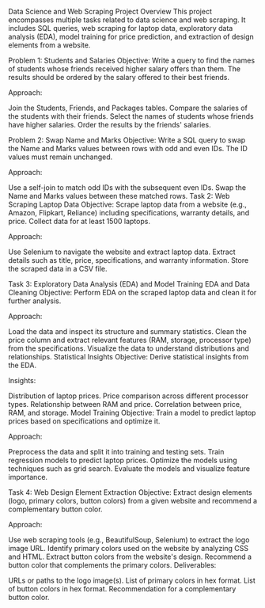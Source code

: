 Data Science and Web Scraping Project
Overview
This project encompasses multiple tasks related to data science and web scraping. It includes SQL queries, web scraping for laptop data, exploratory data analysis (EDA), model training for price prediction, and extraction of design elements from a website.

Problem 1: Students and Salaries
Objective: Write a query to find the names of students whose friends received higher salary offers than them. The results should be ordered by the salary offered to their best friends.

Approach:

Join the Students, Friends, and Packages tables.
Compare the salaries of the students with their friends.
Select the names of students whose friends have higher salaries.
Order the results by the friends' salaries.


Problem 2: Swap Name and Marks
Objective: Write a SQL query to swap the Name and Marks values between rows with odd and even IDs. The ID values must remain unchanged.

Approach:

Use a self-join to match odd IDs with the subsequent even IDs.
Swap the Name and Marks values between these matched rows.
Task 2: Web Scraping Laptop Data
Objective: Scrape laptop data from a website (e.g., Amazon, Flipkart, Reliance) including specifications, warranty details, and price. Collect data for at least 1500 laptops.

Approach:

Use Selenium to navigate the website and extract laptop data.
Extract details such as title, price, specifications, and warranty information.
Store the scraped data in a CSV file.


Task 3: Exploratory Data Analysis (EDA) and Model Training
EDA and Data Cleaning
Objective: Perform EDA on the scraped laptop data and clean it for further analysis.

Approach:

Load the data and inspect its structure and summary statistics.
Clean the price column and extract relevant features (RAM, storage, processor type) from the specifications.
Visualize the data to understand distributions and relationships.
Statistical Insights
Objective: Derive statistical insights from the EDA.

Insights:

Distribution of laptop prices.
Price comparison across different processor types.
Relationship between RAM and price.
Correlation between price, RAM, and storage.
Model Training
Objective: Train a model to predict laptop prices based on specifications and optimize it.

Approach:

Preprocess the data and split it into training and testing sets.
Train regression models to predict laptop prices.
Optimize the models using techniques such as grid search.
Evaluate the models and visualize feature importance.


Task 4: Web Design Element Extraction
Objective: Extract design elements (logo, primary colors, button colors) from a given website and recommend a complementary button color.

Approach:

Use web scraping tools (e.g., BeautifulSoup, Selenium) to extract the logo image URL.
Identify primary colors used on the website by analyzing CSS and HTML.
Extract button colors from the website's design.
Recommend a button color that complements the primary colors.
Deliverables:

URLs or paths to the logo image(s).
List of primary colors in hex format.
List of button colors in hex format.
Recommendation for a complementary button color.
